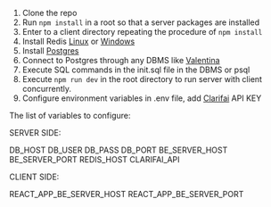 1. Clone the repo
2. Run `npm install` in a root so that a server packages are installed
3. Enter to a client directory repeating the procedure of `npm install`
4. Install Redis [Linux](https://redis.io/download) or [Windows](https://github.com/microsoftarchive/redis/releases)
5. Install [Postgres](https://www.postgresql.org/download/)
6. Connect to Postgres through any DBMS like [Valentina](https://dbmstools.com/tools/valentina-studio)
7. Execute SQL commands in the init.sql file in the DBMS or psql
8. Execute `npm run dev` in the root directory to run server with client concurrently.
9. Configure environment variables in .env file, add [Clarifai](https://www.clarifai.com/) API KEY 

The list of variables to configure:

SERVER SIDE: 

DB_HOST
DB_USER
DB_PASS
DB_PORT
BE_SERVER_HOST
BE_SERVER_PORT
REDIS_HOST
CLARIFAI_API

CLIENT SIDE:

REACT_APP_BE_SERVER_HOST
REACT_APP_BE_SERVER_PORT

